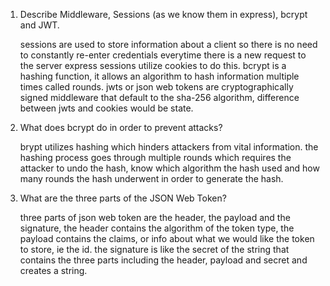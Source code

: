 <!-- Answers to the Short Answer Essay Questions go here -->

1.  Describe Middleware, Sessions (as we know them in express), bcrypt and JWT.

    sessions are used to store information about a client so there is no need to constantly re-enter credentials everytime there is a new request to the server express sessions utilize cookies to do this.
    bcrypt is a hashing function, it allows an algorithm to hash information multiple times called rounds.
    jwts or json web tokens are cryptographically signed middleware that default to the sha-256 algorithm, difference between jwts and cookies would be state.

2.  What does bcrypt do in order to prevent attacks?

    brypt utilizes hashing which hinders attackers from vital information. the hashing process goes through multiple rounds which requires the attacker to undo the hash, know which algorithm the hash used and how many rounds the hash underwent in order to generate the hash.

3.  What are the three parts of the JSON Web Token?

    three parts of json web token are the header, the payload and the signature, the header contains the algorithm of the token type, the payload contains the claims, or info about what we would like the token to store, ie the id. the signature is like the secret of the string that contains the three parts including the header, payload and secret and creates a string.
